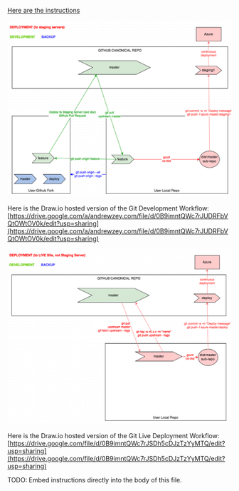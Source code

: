 [Here are the instructions](https://docs.google.com/a/andrewzey.com/document/d/1ATH1JQFUmxjeJNobihRMTTscBbK-KqRl5jypVnzwKEQ/edit)

![Git Workflow - Development and Staging Deployment](documentation/git-workflow-dev-staging.png)

Here is the Draw.io hosted version of the Git Development Workflow: [https://drive.google.com/a/andrewzey.com/file/d/0B9imntQWc7rJUDRFbVQtOWtOV0k/edit?usp=sharing](https://drive.google.com/a/andrewzey.com/file/d/0B9imntQWc7rJUDRFbVQtOWtOV0k/edit?usp=sharing)


![Git Workflow - Live Deployment](documentation/git-deployment-workflow-live.png)

Here is the Draw.io hosted version of the Git Live Deployment Workflow: [https://drive.google.com/file/d/0B9imntQWc7rJSDh5cDJzTzYyMTQ/edit?usp=sharing](https://drive.google.com/file/d/0B9imntQWc7rJSDh5cDJzTzYyMTQ/edit?usp=sharing)


TODO: Embed instructions directly into the body of this file.
